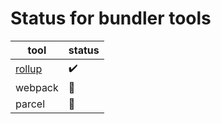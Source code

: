 # Status for bundler tools

|tool|status|
|----|------|
|[rollup](https://github.com/UpperCod/transform-root-css/tree/master/libs/rollup)|✔️|
|webpack|👷|
|parcel|👷|